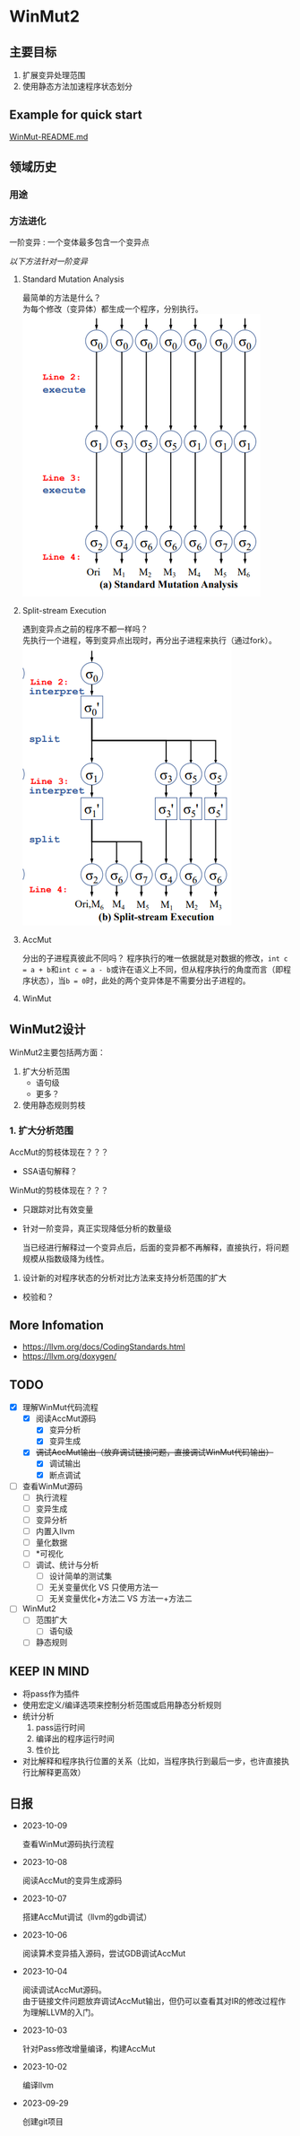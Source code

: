 # WinMut2

## 主要目标

1. 扩展变异处理范围
2. 使用静态方法加速程序状态划分

## Example for quick start

[WinMut-README.md](WinMut-README.md)

## 领域历史

### 用途

### 方法进化

一阶变异
: 一个变体最多包含一个变异点  

*以下方法针对一阶变异*

1. Standard Mutation Analysis

   最简单的方法是什么？  
   为每个修改（变异体）都生成一个程序，分别执行。  
   ![Standard Mutation Analysis](image.png)

2. Split-stream Execution

   遇到变异点之前的程序不都一样吗？  
   先执行一个进程，等到变异点出现时，再分出子进程来执行（通过fork）。  
   ![Alt text](image-1.png)

3. AccMut  

   分出的子进程真彼此不同吗？
   程序执行的唯一依据就是对数据的修改，`int c = a + b`和`int c = a - b`或许在语义上不同，但从程序执行的角度而言（即程序状态），当`b = 0`时，此处的两个变异体是不需要分出子进程的。

4. WinMut
  
## WinMut2设计

WinMut2主要包括两方面：

1. 扩大分析范围
   - 语句级
   - 更多？
2. 使用静态规则剪枝

### 1. 扩大分析范围

AccMut的剪枝体现在？？？  

- SSA语句解释？

WinMut的剪枝体现在？？？

- 只跟踪对比有效变量
- 针对一阶变异，真正实现降低分析的数量级

  当已经进行解释过一个变异点后，后面的变异都不再解释，直接执行，将问题规模从指数级降为线性。

1. 设计新的对程序状态的分析对比方法来支持分析范围的扩大

- 校验和？

## More Infomation

- <https://llvm.org/docs/CodingStandards.html>
- <https://llvm.org/doxygen/>

## TODO

- [x] 理解WinMut代码流程
  - [x] 阅读AccMut源码
    - [x] 变异分析
    - [x] 变异生成
  - [x] ~~调试AccMut输出（放弃调试链接问题，直接调试WinMut代码输出）~~
    - [x] 调试输出
    - [x] 断点调试
- [ ] 查看WinMut源码
  - [ ] 执行流程
  - [ ] 变异生成
  - [ ] 变异分析
  - [ ] 内置入llvm
  - [ ] 量化数据
  - [ ] *可视化
  - [ ] 调试、统计与分析
    - [ ] 设计简单的测试集
    - [ ] 无关变量优化  VS 只使用方法一
    - [ ] 无关变量优化+方法二 VS 方法一+方法二
- [ ] WinMut2
  - [ ] 范围扩大
    - [ ] 语句级
  - [ ] 静态规则

## KEEP IN MIND

- 将pass作为插件
- 使用宏定义/编译选项来控制分析范围或启用静态分析规则
- 统计分析
   1. pass运行时间
   2. 编译出的程序运行时间
   3. 性价比
- 对比解释和程序执行位置的关系（比如，当程序执行到最后一步，也许直接执行比解释更高效）

## 日报

- 2023-10-09

  查看WinMut源码执行流程

- 2023-10-08

  阅读AccMut的变异生成源码

- 2023-10-07

  搭建AccMut调试（llvm的gdb调试）

- 2023-10-06

  阅读算术变异插入源码，尝试GDB调试AccMut

- 2023-10-04

  阅读调试AccMut源码。  
  由于链接文件问题放弃调试AccMut输出，但仍可以查看其对IR的修改过程作为理解LLVM的入门。

- 2023-10-03

  针对Pass修改增量编译，构建AccMut

- 2023-10-02

  编译llvm

- 2023-09-29

  创建git项目
